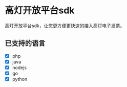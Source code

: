 高灯开放平台sdk
===============
高灯开放平台sdk，让您更方便更快速的接入高灯电子发票。

已支持的语言
-----------------------
- [x] php
- [x] java
- [x] nodejs
- [x] go
- [x] python